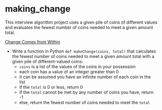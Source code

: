 # making_change
This interview algorithm project uses a given pile of coins of different values and evaluates the fewest number of coins needed to meet a given amount total.

[Change Comes from Within](/making_change/0-making_change.py)
* Write a function in Python `def makeChange(coins, total)` that calculates the fewest number of coins needed to meet a given amount total with a given pile of different-valued coins:
  * `coins` is a list of the values of the coins in your possession
  * each coin has a value of an integer greater than 0
  * it can be assumed you have an infinite number of each coin in the list
  * if the `total` is 0 or less, return 0
  * if the `total` cannot be met by any number of coins you have, return -1
  * else, return the fewest number of coins needed to meet the `total`
